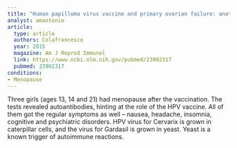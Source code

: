```yaml
---
title: "Human papilloma virus vaccine and primary ovarian failure: another facet of the autoimmune/inflammatory syndrome induced by adjuvants"
analyst: amantonio
article:
  type: article
  authors: Colafrancesco
  year: 2015
  magazine: Am J Reprod Immunol
  link: https://www.ncbi.nlm.nih.gov/pubmed/23902317
  pubmed: 23902317
conditions:
- Menopause
---
```


Three girls (ages 13, 14 and 21) had menopause after the vaccination. The tests revealed autoantibodies, hinting at the role of the HPV vaccine. All of them got the regular symptoms as well – nausea, headache, insomnia, cognitive and psychiatric disorders.
HPV virus for Cervarix is grown in caterpillar cells, and the virus for Gardasil is grown in yeast. Yeast is a known trigger of autoimmune reactions.
